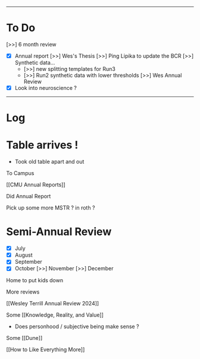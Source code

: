 

---
# To Do

 [>>] 6 month review
- [x]  Annual report
 [>>]  Wes's Thesis
 [>>] Ping Lipika to update the BCR
 [>>] Synthetic data... 
	- [>>] new splitting templates for Run3 
	- [>>] Run2 synthetic data with lower thresholds
 [>>] Wes Annual Review
- [x] Look into neuroscience ?
---

# Log


# Table arrives !
- Took old table apart and out

To Campus

[[CMU Annual Reports]]

Did Annual Report  

Pick up some more MSTR ? in roth ?

# Semi-Annual Review
- [x] July 
- [x] August 
- [x] September 
- [x] October
 [>>] November
 [>>] December

Home to put kids down

More reviews

[[Wesley Terrill Annual Review 2024]]

Some [[Knowledge, Reality, and Value]]
- Does personhood / subjective being make sense ?

Some [[Dune]]

[[How to Like Everything More]]
